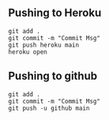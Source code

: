 ## Pushing to Heroku 

```
git add .
git commit -m "Commit Msg"
git push heroku main
heroku open
```

## Pushing to github 

```
git add .
git commit -m "Commit Msg"
git push -u github main
```
